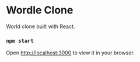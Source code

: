 # Wordle Clone

World clone built with React.

### `npm start`

Open [http://localhost:3000](http://localhost:3000) to view it in your browser.
